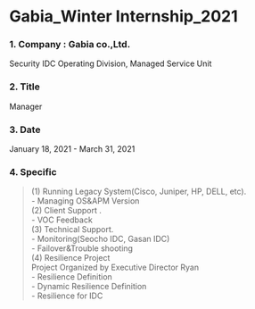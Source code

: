 # Gabia_Winter Internship_2021
### 1. Company : Gabia co.,Ltd.
Security IDC Operating Division, Managed Service Unit
<br>
### 2. Title
Manager
<br>
### 3. Date
January 18, 2021 - March 31, 2021
<br>
### 4. Specific
> (1) Running Legacy System(Cisco, Juniper, HP, DELL, etc).
> <br>- Managing OS&APM Version
<br>(2) Client Support .
> <br>- VOC Feedback
<br>(3) Technical Support.
> <br>- Monitoring(Seocho IDC, Gasan IDC)
> <br>- Failover&Trouble shooting
<br>(4) Resilience Project
<br>Project Organized by Executive Director Ryan
> <br>- Resilience Definition
> <br>- Dynamic Resilience Definition
> <br>- Resilience for IDC


